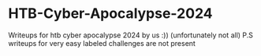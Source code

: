 # HTB-Cyber-Apocalypse-2024
Writeups for htb cyber apocalypse 2024 by us :)) (unfortunately not all) 
P.S writeups for very easy labeled challenges are not present
